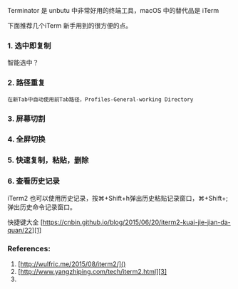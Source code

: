 
Terminator 是 unbutu 中非常好用的终端工具，macOS 中的替代品是 iTerm

下面推荐几个iTerm 新手用到的很方便的点。

### 1. 选中即复制
智能选中？
### 2. 路径重复
	在新Tab中自动使用前Tab路径，Profiles-General-working Directory
### 3. 屏幕切割
### 4. 全屏切换
### 5. 快速复制，粘贴，删除
### 6. 查看历史记录
iTerm2 也可以使用历史记录，按⌘+Shift+h弹出历史粘贴记录窗口，⌘+Shift+;弹出历史命令记录窗口。



快捷键大全
[https://cnbin.github.io/blog/2015/06/20/iterm2-kuai-jie-jian-da-quan/22][1]






### References:
1. [http://wulfric.me/2015/08/iterm2/]()
2. [http://www.yangzhiping.com/tech/iterm2.html][3]
3. 

[1]:	https://cnbin.github.io/blog/2015/06/20/iterm2-kuai-jie-jian-da-quan/
[3]:	http://www.yangzhiping.com/tech/iterm2.html